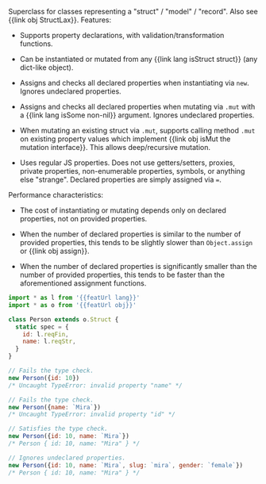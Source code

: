 Superclass for classes representing a "struct" / "model" / "record". Also see {{link obj StructLax}}. Features:

  * Supports property declarations, with validation/transformation functions.

  * Can be instantiated or mutated from any {{link lang isStruct struct}} (any dict-like object).

  * Assigns and checks all declared properties when instantiating via `new`. Ignores undeclared properties.

  * Assigns and checks all declared properties when mutating via `.mut` with a {{link lang isSome non-nil}} argument. Ignores undeclared properties.

  * When mutating an existing struct via `.mut`, supports calling method `.mut` on existing property values which implement {{link obj isMut the mutation interface}}. This allows deep/recursive mutation.

  * Uses regular JS properties. Does not use getters/setters, proxies, private properties, non-enumerable properties, symbols, or anything else "strange". Declared properties are simply assigned via `=`.

Performance characteristics:

  * The cost of instantiating or mutating depends only on declared properties, not on provided properties.

  * When the number of declared properties is similar to the number of provided properties, this tends to be slightly slower than `Object.assign` or {{link obj assign}}.

  * When the number of declared properties is significantly smaller than the number of provided properties, this tends to be faster than the aforementioned assignment functions.

```js
import * as l from '{{featUrl lang}}'
import * as o from '{{featUrl obj}}'

class Person extends o.Struct {
  static spec = {
    id: l.reqFin,
    name: l.reqStr,
  }
}

// Fails the type check.
new Person({id: 10})
/* Uncaught TypeError: invalid property "name" */

// Fails the type check.
new Person({name: `Mira`})
/* Uncaught TypeError: invalid property "id" */

// Satisfies the type check.
new Person({id: 10, name: `Mira`})
/* Person { id: 10, name: "Mira" } */

// Ignores undeclared properties.
new Person({id: 10, name: `Mira`, slug: `mira`, gender: `female`})
/* Person { id: 10, name: "Mira" } */
```
